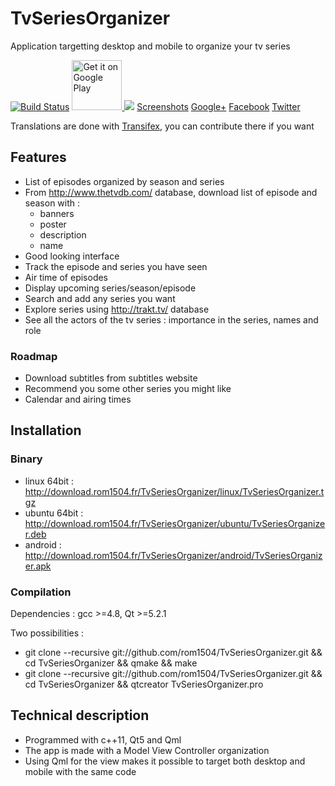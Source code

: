 # TvSeriesOrganizer
Application targetting desktop and mobile to organize your tv series

[![Build Status](https://travis-ci.org/rom1504/TvSeriesOrganizer.png?branch=master)](https://travis-ci.org/rom1504/TvSeriesOrganizer) <a href="https://play.google.com/store/apps/details?id=com.rom1504.TvSeriesOrganizer">
  <img  width="80px" alt="Get it on Google Play"
       src="https://developer.android.com/images/brand/en_generic_rgb_wo_45.png" />
</a>  <a href="https://www.transifex.com/projects/p/tvseriesorganizer/"><img src="https://ds0k0en9abmn1.cloudfront.net/static/charts/images/tx-logo-micro.646b0065fce6.png"/></a>  [Screenshots](http://download.rom1504.fr/TvSeriesOrganizer/screenshot/screenshot.php)   <a href="https://plus.google.com/110075491961402357259" rel="publisher">Google+</a>    <a href="https://www.facebook.com/TvSeriesOrganizer">Facebook</a>   <a href="https://twitter.com/TvSeriesOrga">Twitter</a>


Translations are done with [Transifex](https://www.transifex.com/projects/p/tvseriesorganizer/), you can contribute there if you want



## Features
 * List of episodes organized by season and series
 * From  http://www.thetvdb.com/ database, download list of episode and season with :
   * banners
   * poster
   * description
   * name
 * Good looking interface
 * Track the episode and series you have seen
 * Air time of episodes
 * Display upcoming series/season/episode
 * Search and add any series you want
 * Explore series using http://trakt.tv/ database
 * See all the actors of the tv series : importance in the series, names and role
 
### Roadmap
 * Download subtitles from subtitles website
 * Recommend you some other series you might like
 * Calendar and airing times
 
## Installation

### Binary
 * linux 64bit : http://download.rom1504.fr/TvSeriesOrganizer/linux/TvSeriesOrganizer.tgz
 * ubuntu 64bit : http://download.rom1504.fr/TvSeriesOrganizer/ubuntu/TvSeriesOrganizer.deb
 * android : http://download.rom1504.fr/TvSeriesOrganizer/android/TvSeriesOrganizer.apk

### Compilation
Dependencies : gcc >=4.8, Qt >=5.2.1

Two possibilities :
 * git clone --recursive git://github.com/rom1504/TvSeriesOrganizer.git && cd TvSeriesOrganizer && qmake && make
 * git clone --recursive git://github.com/rom1504/TvSeriesOrganizer.git && cd TvSeriesOrganizer && qtcreator TvSeriesOrganizer.pro
 
## Technical description
 * Programmed with c++11, Qt5 and Qml
 * The app is made with a Model View Controller organization
 * Using Qml for the view makes it possible to target both desktop and mobile with the same code
